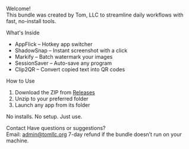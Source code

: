 Welcome!  
This bundle was created by Tom, LLC to streamline daily workflows with fast, no-install tools.

What's Inside
- AppFlick – Hotkey app switcher  
- ShadowSnap – Instant screenshot with a click  
- Markify – Batch watermark your images  
- SessionSaver – Auto-save any program  
- Clip2QR – Convert copied text into QR codes

 How to Use
1. Download the ZIP from [Releases](https://github.com/im-mr-baker/baker-utility-bundle/releases)
2. Unzip to your preferred folder  
3. Launch any app from its folder  

No installs. No setup. Just use.

Contact
Have questions or suggestions?  
Email: [admin@tomllc.org](mailto:admin@tomllc.org)
7-day refund if the bundle doesn’t run on your machine.
